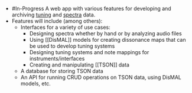 - #In-Progress A web app with various features for developing and archiving [tuning](((640a62ea-e616-4158-a081-aa3ff96736f8))) and [spectra](((62f2aa52-4de4-4e95-8e5a-a90fa4f99e4e))) data.
- Features will include (among others):
	- Interfaces for a variety of use cases:
		- Designing spectra whether by hand or by analyzing audio files
		- Using [[DisMAL]] models for creating dissonance maps that can be used to develop tuning systems
		- Designing tuning systems and note mappings for instruments/interfaces
		- Creating and manipulating [[TSON]] data
	- A database for storing TSON data
	- An API for running CRUD operations on TSON data, using DisMAL models, etc.